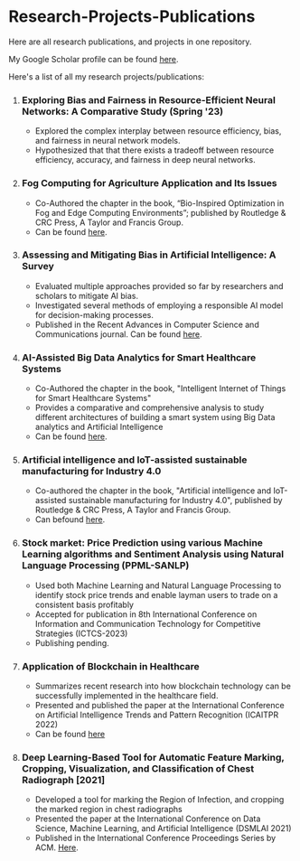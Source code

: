 # Research-Projects-Publications
Here are all research publications, and projects in one repository. 

My Google Scholar profile can be found [here](https://scholar.google.com/citations?user=cgiOQGQAAAAJ&hl=en).

Here's a list of all my research projects/publications: 
1. ### Exploring Bias and Fairness in Resource-Efficient Neural Networks: A Comparative Study (Spring '23)
   - Explored the complex interplay between resource efficiency, bias, and fairness in neural network models.
   - Hypothesized that that there exists a tradeoff between resource efficiency, accuracy, and fairness in deep neural networks.
2. ### Fog Computing for Agriculture Application and Its Issues
   - Co-Authored the chapter in the book, “Bio-Inspired Optimization in Fog and Edge Computing Environments”; published by Routledge & CRC Press, A Taylor and Francis Group.
   - Can be found [here](https://books.google.com/books?hl=en&lr=&id=doikEAAAQBAJ&oi=fnd&pg=PA117&dq=info:sAwwbj7NI74J:scholar.google.com&ots=3TdlNeKFnY&sig=I26FqEr9n9wojZtXdBXlhXM-0Qw#v=onepage&q&f=false).
3. ### Assessing and Mitigating Bias in Artificial Intelligence: A Survey
   - Evaluated multiple approaches provided so far by researchers and scholars to mitigate AI bias.
   - Investigated several methods of employing a responsible AI model for decision-making processes.
   - Published in the Recent Advances in Computer Science and Communications journal. Can be found [here](https://www.eurekaselect.com/article/132015).
4. ### AI-Assisted Big Data Analytics for Smart Healthcare Systems
   - Co-Authored the chapter in the book, "Intelligent Internet of Things for Smart Healthcare Systems"
   - Provides a comparative and comprehensive analysis to study different architectures of building a smart system using Big Data analytics and Artificial Intelligence
   - Can be found [here](https://books.google.com/books?hl=en&lr=&id=7AmmEAAAQBAJ&oi=fnd&pg=PA81&dq=info:73L4z0Mh4ScJ:scholar.google.com&ots=IFQUw94pIL&sig=bHbAN7SkaCG5fwTJSF2uRsKt9ik#v=onepage&q&f=false).
5. ### Artificial intelligence and IoT-assisted sustainable manufacturing for Industry 4.0
   - Co-authored the chapter in the book, "Artificial intelligence and IoT-assisted sustainable manufacturing for Industry 4.0", published by Routledge & CRC Press, A Taylor and Francis Group. 
   - Can befound [here](https://www.taylorfrancis.com/chapters/edit/10.1201/9781003257714-2/artificial-intelligence-iot-assisted-sustainable-manufacturing-industry-4-0-gaurav-srivastava-devika-sapra-akruti-sinha-mahin-anup-deepak-sinwar).
6. ### Stock market: Price Prediction using various Machine Learning algorithms and Sentiment Analysis using Natural Language Processing (PPML-SANLP)
   - Used both Machine Learning and Natural Language Processing to identify stock price trends and enable layman users to trade on a consistent basis profitably
   - Accepted for publication in 8th International Conference on Information and Communication Technology for Competitive Strategies (ICTCS-2023)
   - Publishing pending.
7. ### Application of Blockchain in Healthcare
   - Summarizes recent research into how blockchain technology can be successfully implemented in the healthcare field.
   - Presented and published the paper at the International Conference on Artificial Intelligence Trends and Pattern Recognition (ICAITPR 2022)
   - Can be found [here](https://ieeexplore.ieee.org/abstract/document/9844186)
8. ### Deep Learning-Based Tool for Automatic Feature Marking, Cropping, Visualization, and Classification of Chest Radiograph [2021]
    - Developed a tool for marking the Region of Infection, and cropping the marked region in chest radiographs
    - Presented the paper at the International Conference on Data Science, Machine Learning, and Artificial Intelligence (DSMLAI 2021)
    - Published in the International Conference Proceedings Series by ACM. [Here](https://dl.acm.org/doi/abs/10.1145/3484824.3484922).
